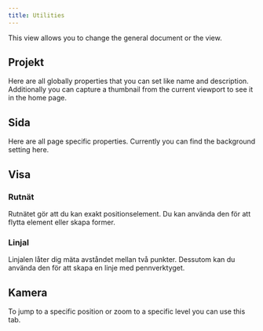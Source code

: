 ```yaml
---
title: Utilities
---
```


This view allows you to change the general document or the view.

## Projekt

Here are all globally properties that you can set like name and description.
Additionally you can capture a thumbnail from the current viewport to see it in the home page.

## Sida

Here are all page specific properties. Currently you can find the background setting here.

## Visa

### Rutnät

Rutnätet gör att du kan exakt positionselement. Du kan använda den för att flytta element eller skapa former.

### Linjal

Linjalen låter dig mäta avståndet mellan två punkter. Dessutom kan du använda den för att skapa en linje med pennverktyget.

## Kamera

To jump to a specific position or zoom to a specific level you can use this tab.
